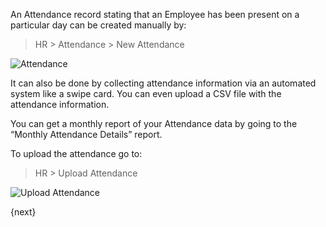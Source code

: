 An Attendance record stating that an Employee has been present on a particular
day can be created manually by:

> HR > Attendance > New Attendance

![Attendance](/assets/manual_erpnext_com/old_images/erpnext/attendance.png)

It can also be done by collecting attendance information via an automated
system like a swipe card. You can even upload a CSV file with the attendance
information.

You can get a monthly report of your Attendance data by going to the “Monthly
Attendance Details” report.

To upload the attendance go to:

> HR > Upload Attendance

![Upload Attendance](/assets/manual_erpnext_com/old_images/erpnext/upload-attendance.png)

{next}
